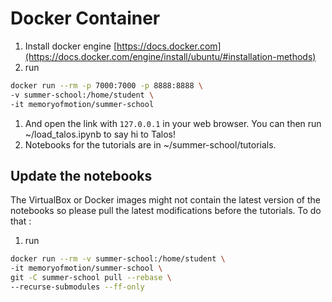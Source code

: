 # Docker Container

1. Install docker engine [https://docs.docker.com](https://docs.docker.com/engine/install/ubuntu/#installation-methods) 
1. run
```bash
docker run --rm -p 7000:7000 -p 8888:8888 \
-v summer-school:/home/student \
-it memoryofmotion/summer-school
```
1. And open the link with `127.0.0.1` in your web browser. You can then run ~/load_talos.ipynb to say hi to Talos!
1. Notebooks for the tutorials are in ~/summer-school/tutorials.


## Update the notebooks

The VirtualBox or Docker images might not contain the latest version of the notebooks so please pull the latest modifications before the tutorials. To do that :
1. run
```bash
docker run --rm -v summer-school:/home/student \
-it memoryofmotion/summer-school \
git -C summer-school pull --rebase \
--recurse-submodules --ff-only
```
